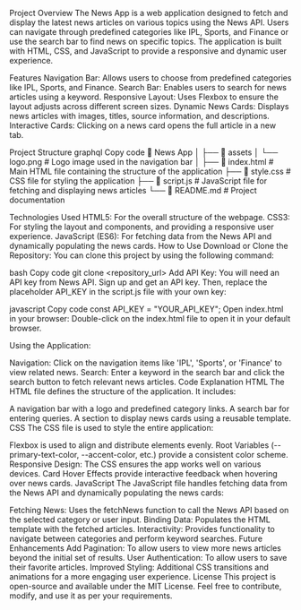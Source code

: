 Project Overview
The News App is a web application designed to fetch and display the latest news articles on various topics using the News API. Users can navigate through predefined categories like IPL, Sports, and Finance or use the search bar to find news on specific topics. The application is built with HTML, CSS, and JavaScript to provide a responsive and dynamic user experience.

Features
Navigation Bar: Allows users to choose from predefined categories like IPL, Sports, and Finance.
Search Bar: Enables users to search for news articles using a keyword.
Responsive Layout: Uses Flexbox to ensure the layout adjusts across different screen sizes.
Dynamic News Cards: Displays news articles with images, titles, source information, and descriptions.
Interactive Cards: Clicking on a news card opens the full article in a new tab.

Project Structure
graphql
Copy code
📁 News App
│
├── 📁 assets
│   └── logo.png             # Logo image used in the navigation bar
│
├── 📄 index.html            # Main HTML file containing the structure of the application
├── 📄 style.css             # CSS file for styling the application
├── 📄 script.js             # JavaScript file for fetching and displaying news articles
└── 📄 README.md             # Project documentation

Technologies Used
HTML5: For the overall structure of the webpage.
CSS3: For styling the layout and components, and providing a responsive user experience.
JavaScript (ES6): For fetching data from the News API and dynamically populating the news cards.
How to Use
Download or Clone the Repository:
You can clone this project by using the following command:

bash
Copy code
git clone <repository_url>
Add API Key:
You will need an API key from News API. Sign up and get an API key. Then, replace the placeholder API_KEY in the script.js file with your own key:

javascript
Copy code
const API_KEY = "YOUR_API_KEY";
Open index.html in your browser:
Double-click on the index.html file to open it in your default browser.

Using the Application:

Navigation: Click on the navigation items like 'IPL', 'Sports', or 'Finance' to view related news.
Search: Enter a keyword in the search bar and click the search button to fetch relevant news articles.
Code Explanation
HTML
The HTML file defines the structure of the application. It includes:

A navigation bar with a logo and predefined category links.
A search bar for entering queries.
A section to display news cards using a reusable template.
CSS
The CSS file is used to style the entire application:

Flexbox is used to align and distribute elements evenly.
Root Variables (--primary-text-color, --accent-color, etc.) provide a consistent color scheme.
Responsive Design: The CSS ensures the app works well on various devices.
Card Hover Effects provide interactive feedback when hovering over news cards.
JavaScript
The JavaScript file handles fetching data from the News API and dynamically populating the news cards:

Fetching News: Uses the fetchNews function to call the News API based on the selected category or user input.
Binding Data: Populates the HTML template with the fetched articles.
Interactivity: Provides functionality to navigate between categories and perform keyword searches.
Future Enhancements
Add Pagination: To allow users to view more news articles beyond the initial set of results.
User Authentication: To allow users to save their favorite articles.
Improved Styling: Additional CSS transitions and animations for a more engaging user experience.
License
This project is open-source and available under the MIT License. Feel free to contribute, modify, and use it as per your requirements.
